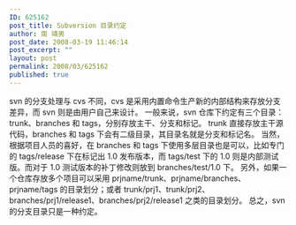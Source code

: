 ```yaml
---
ID: 625162
post_title: Subversion 目录约定
author: 南 靖男
post_date: 2008-03-19 11:46:14
post_excerpt: ""
layout: post
permalink: 2008/03/625162
published: true
---
```

svn 的分支处理与 cvs 不同，cvs 是采用内置命令生产新的内部结构来存放分支差异，而 svn 则是由用户自己来设计。
一般来说，svn 仓库下约定有三个目录：trunk、branches 和 tags，分别存放主干、分支和标记。
trunk 直接存放主干源代码，branches 和 tags 下会有二级目录，其目录名就是分支和标记名。
当然，根据项目人员的喜好，在 branches 和 tags 下使用多层目录也是可以，比如专门的 tags/release 下在标记出 1.0 发布版本，而 tags/test 下的 1.0 则是内部测试版。而对于 1.0 测试版本的补丁修改则放到 branches/test/1.0 下。
另外，如果一个仓库存放多个项目可以采用 prjname/trunk、prjname/branches、prjname/tags 的目录划分；或者 trunk/prj1、trunk/prj2、branches/prj1/release1、branches/prj2/release1 之类的目录划分。
总之，svn 的分支目录只是一种约定。